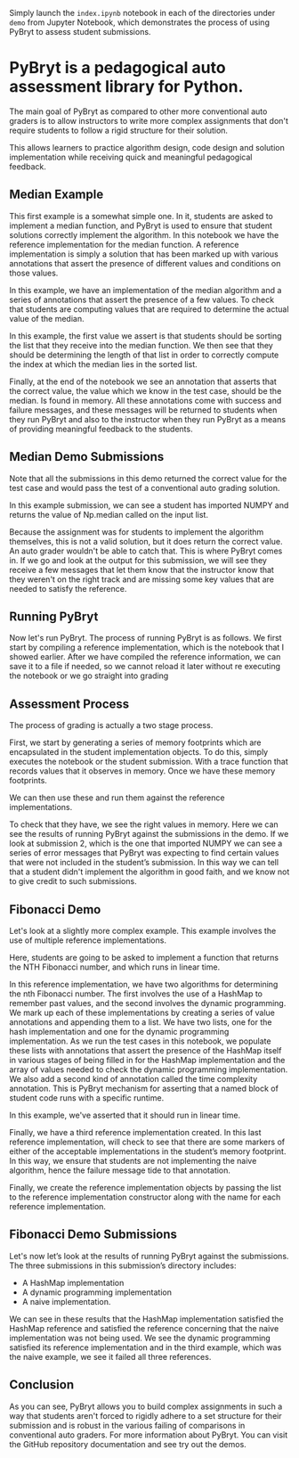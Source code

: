 Simply launch the `index.ipynb` notebook in each of the directories under `demo` from Jupyter 
Notebook, which demonstrates the process of using PyBryt to assess student submissions.

# PyBryt is a pedagogical auto assessment library for Python. 


The main goal of PyBryt as compared to other more conventional auto graders is to allow instructors to write more complex assignments that don't require students to follow a rigid structure for their solution.

This allows learners to practice algorithm design, code design and solution implementation while receiving quick and meaningful pedagogical feedback.


## Median Example 

This first example is a somewhat simple one. In it, students are asked to implement a median function, and PyBryt is used to ensure that student solutions correctly implement the algorithm.
In this notebook we have the reference implementation for the median function. A reference implementation is simply a solution that has been marked up with various annotations that assert the presence of different values and conditions on those values.

In this example, we have an implementation of the median algorithm and a series of annotations that assert the presence of a few values. To check that students are computing values that are required to determine the actual value of the median.

In this example, the first value we assert is that students should be sorting the list that they receive into the median function. We then see that they should be determining the length of that list in order to correctly compute the index at which the median lies in the sorted list.

Finally, at the end of the notebook we see an annotation that asserts that the correct value, the value which we know in the test case, should be the median. Is found in memory. All these annotations come with success and failure messages, and these messages will be returned to students when they run PyBryt and also to the instructor when they run PyBryt as a means of providing meaningful feedback to the students.


## Median Demo Submissions 

Note that all the submissions in this demo returned the correct value for the test case and would pass the test of a conventional auto grading solution.

In this example submission, we can see a student has imported NUMPY and returns the value of Np.median called on the input list.

Because the assignment was for students to implement the algorithm themselves, this is not a valid solution, but it does return the correct value. An auto grader wouldn't be able to catch that. This is where PyBryt comes in. If we go and look at the output for this submission, we will see they receive a few messages that let them know that the instructor know that they weren't on the right track and are missing some key values that are needed to satisfy the reference.


## Running PyBryt 

Now let's run PyBryt. The process of running PyBryt is as follows. We first start by compiling a reference implementation, which is the notebook that I showed earlier. After we have compiled the reference information, we can save it to a file if needed, so we cannot reload it later without re executing the notebook or we go straight into grading

## Assessment Process

The process of grading is actually a two stage process.

First, we start by generating a series of memory footprints which are encapsulated in the student implementation objects. To do this, simply executes the notebook or the student submission. With a trace function that records values that it observes in memory. Once we have these memory footprints.

We can then use these and run them against the reference implementations.

To check that they have, we see the right values in memory. Here we can see the results of running PyBryt against the submissions in the demo. If we look at submission 2, which is the one that imported NUMPY we can see a series of error messages that PyBryt was expecting to find certain values that were not included in the student’s submission. In this way we can tell that a student didn't implement the algorithm in good faith, and we know not to give credit to such submissions.


## Fibonacci Demo 

Let's look at a slightly more complex example. This example involves the use of multiple reference implementations.

Here, students are going to be asked to implement a function that returns the NTH Fibonacci number, and which runs in linear time.

In this reference implementation, we have two algorithms for determining the nth Fibonacci number. The first involves the use of a HashMap to remember past values, and the second involves the dynamic programming. We mark up each of these implementations by creating a series of value annotations and appending them to a list. We have two lists, one for the hash implementation and one for the dynamic programming implementation. As we run the test cases in this notebook, we populate these lists with annotations that assert the presence of the HashMap itself in various stages of being filled in for the HashMap implementation and the array of values needed to check the dynamic programming implementation. We also add a second kind of annotation called the time complexity annotation. This is PyBryt mechanism for asserting that a named block of student code runs with a specific runtime.

In this example, we've asserted that it should run in linear time.

Finally, we have a third reference implementation created. In this last reference implementation, will check to see that there are some markers of either of the acceptable implementations in the student’s memory footprint. In this way, we ensure that students are not implementing the naive algorithm, hence the failure message tide to that annotation.

Finally, we create the reference implementation objects by passing the list to the reference implementation constructor along with the name for each reference implementation.


## Fibonacci Demo Submissions

Let's now let’s look at the results of running PyBryt against the submissions.
The three submissions in this submission’s directory includes:

-	A HashMap implementation
-	A dynamic programming implementation
-	A naive implementation.

We can see in these results that the HashMap implementation satisfied the HashMap reference and satisfied the reference concerning that the naive implementation was not being used. We see the dynamic programming satisfied its reference implementation and in the third example, which was the naive example, we see it failed all three references.


## Conclusion 

As you can see, PyBryt allows you to build complex assignments in such a way that students aren't forced to rigidly adhere to a set structure for their submission and is robust in the various failing of comparisons in conventional auto graders.
For more information about PyBryt. You can visit the GitHub repository documentation and see try out the demos.


